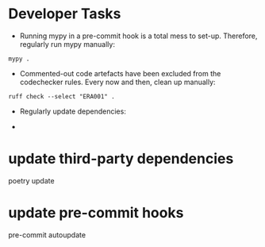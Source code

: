 # Developer Tasks

- Running mypy in a pre-commit hook is a total mess to set-up. Therefore, regularly run mypy manually:
```
mypy .
```

- Commented-out code artefacts have been excluded from the codechecker rules. Every now and then, clean up manually:
```
ruff check --select "ERA001" .
```

- Regularly update dependencies:
- ```
# update third-party dependencies
poetry update

# update pre-commit hooks
pre-commit autoupdate
```
